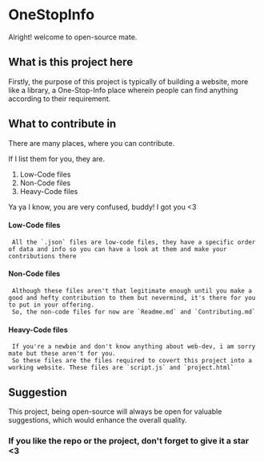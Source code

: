 # OneStopInfo

 Alright! welcome to open-source mate.

## What is this project here

 Firstly, the purpose of this project is typically of building a website, more like a library, a One-Stop-Info place wherein people can find anything according to their requirement.

## What to contribute in 

There are many places, where you can contribute.

If I list them for you, they are.

1. Low-Code files
2. Non-Code files
3. Heavy-Code files

Ya ya I know, you are very confused, buddy! I got you <3

#### Low-Code files

     All the `.json` files are low-code files, they have a specific order of data and info so you can have a look at them and make your contributions there

#### Non-Code files

     Although these files aren't that legitimate enough until you make a good and hefty contribution to them but nevermind, it's there for you to put in your offering. 
     So, the non-code files for now are `Readme.md` and `Contributing.md`

#### Heavy-Code files

     If you're a newbie and don't know anything about web-dev, i am sorry mate but these aren't for you.
     So these files are the files required to covert this project into a working website. These files are `script.js` and `project.html`

## Suggestion
 
   This project, being open-source will always be open for valuable suggestions, which would enhance the overall  quality.
   
 ### If you like the repo or the project, don't forget to give it a star <3




